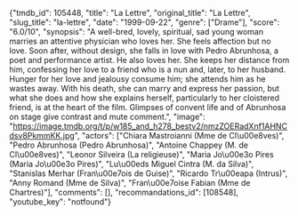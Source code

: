 {"tmdb_id": 105448, "title": "La Lettre", "original_title": "La Lettre", "slug_title": "la-lettre", "date": "1999-09-22", "genre": ["Drame"], "score": "6.0/10", "synopsis": "A well-bred, lovely, spiritual, sad young woman marries an attentive physician who loves her. She feels affection but no love. Soon after, without design, she falls in love with Pedro Abrunhosa, a poet and performance artist. He also loves her. She keeps her distance from him, confessing her love to a friend who is a nun and, later, to her husband. Hunger for her love and jealousy consume him; she attends him as he wastes away. With his death, she can marry and express her passion, but what she does and how she explains herself, particularly to her cloistered friend, is at the heart of the film. Glimpses of convent life and of Abrunhosa on stage give contrast and mute comment.", "image": "https://image.tmdb.org/t/p/w185_and_h278_bestv2/nmzZOERadXnf1AHNCdsv8PkmmKK.jpg", "actors": ["Chiara Mastroianni (Mme de Cl\u00e8ves)", "Pedro Abrunhosa (Pedro Abrunhosa)", "Antoine Chappey (M. de Cl\u00e8ves)", "Leonor Silveira (La religieuse)", "Maria Jo\u00e3o Pires (Maria Jo\u00e3o Pires)", "Lu\u00eds Miguel Cintra (M. da Silva)", "Stanislas Merhar (Fran\u00e7ois de Guise)", "Ricardo Tr\u00eapa (Intrus)", "Anny Romand (Mme de Silva)", "Fran\u00e7oise Fabian (Mme de Chartres)"], "comments": [], "recommandations_id": [108548], "youtube_key": "notfound"}